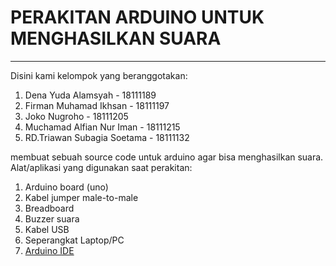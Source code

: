 # PERAKITAN ARDUINO UNTUK MENGHASILKAN SUARA
---
Disini kami kelompok yang beranggotakan:
1. Dena Yuda Alamsyah - 18111189
2. Firman Muhamad Ikhsan - 18111197
3. Joko Nugroho - 18111205
4. Muchamad Alfian Nur Iman - 18111215
5. RD.Triawan Subagia Soetama - 18111132


membuat sebuah source code untuk arduino agar bisa menghasilkan suara.
Alat/aplikasi yang digunakan saat perakitan:
1. Arduino board (uno)
2. Kabel jumper male-to-male
3. Breadboard
4. Buzzer suara
5. Kabel USB
6. Seperangkat Laptop/PC
7. [Arduino IDE](https://www.arduino.cc/en/software)